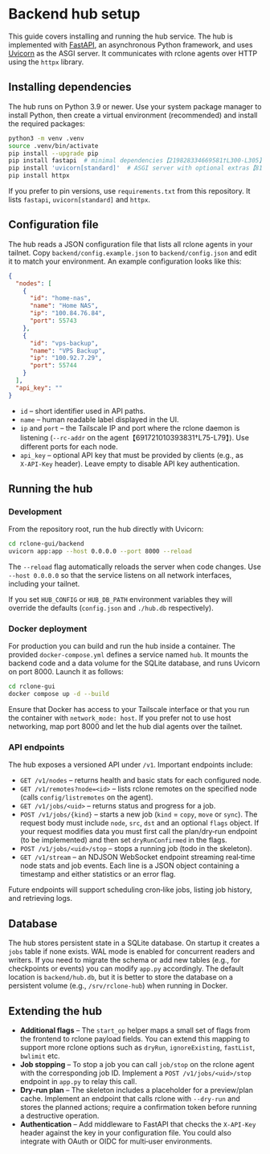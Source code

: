 # Backend hub setup

This guide covers installing and running the hub service.  The hub is implemented with [FastAPI](https://fastapi.tiangolo.com/), an asynchronous Python framework, and uses [Uvicorn](https://www.uvicorn.org/) as the ASGI server.  It communicates with rclone agents over HTTP using the `httpx` library.

## Installing dependencies

The hub runs on Python 3.9 or newer.  Use your system package manager to install Python, then create a virtual environment (recommended) and install the required packages:

```bash
python3 -m venv .venv
source .venv/bin/activate
pip install --upgrade pip
pip install fastapi  # minimal dependencies【219828334669581†L300-L305】
pip install 'uvicorn[standard]'  # ASGI server with optional extras【818938954835850†L139-L148】
pip install httpx
```

If you prefer to pin versions, use `requirements.txt` from this repository.  It lists `fastapi`, `uvicorn[standard]` and `httpx`.

## Configuration file

The hub reads a JSON configuration file that lists all rclone agents in your tailnet.  Copy `backend/config.example.json` to `backend/config.json` and edit it to match your environment.  An example configuration looks like this:

```json
{
  "nodes": [
    {
      "id": "home-nas",
      "name": "Home NAS",
      "ip": "100.84.76.84",
      "port": 55743
    },
    {
      "id": "vps-backup",
      "name": "VPS Backup",
      "ip": "100.92.7.29",
      "port": 55744
    }
  ],
  "api_key": ""  
}
```

* `id` – short identifier used in API paths.
* `name` – human readable label displayed in the UI.
* `ip` and `port` – the Tailscale IP and port where the rclone daemon is listening (`--rc‑addr` on the agent【691721010393831†L75-L79】).  Use different ports for each node.
* `api_key` – optional API key that must be provided by clients (e.g., as `X‑API‑Key` header).  Leave empty to disable API key authentication.

## Running the hub

### Development

From the repository root, run the hub directly with Uvicorn:

```bash
cd rclone-gui/backend
uvicorn app:app --host 0.0.0.0 --port 8000 --reload
```

The `--reload` flag automatically reloads the server when code changes.  Use `--host 0.0.0.0` so that the service listens on all network interfaces, including your tailnet.

If you set `HUB_CONFIG` or `HUB_DB_PATH` environment variables they will override the defaults (`config.json` and `./hub.db` respectively).

### Docker deployment

For production you can build and run the hub inside a container.  The provided `docker-compose.yml` defines a service named `hub`.  It mounts the backend code and a data volume for the SQLite database, and runs Uvicorn on port 8000.  Launch it as follows:

```bash
cd rclone-gui
docker compose up -d --build
```

Ensure that Docker has access to your Tailscale interface or that you run the container with `network_mode: host`.  If you prefer not to use host networking, map port 8000 and let the hub dial agents over the tailnet.

### API endpoints

The hub exposes a versioned API under `/v1`.  Important endpoints include:

* `GET /v1/nodes` – returns health and basic stats for each configured node.
* `GET /v1/remotes?node=<id>` – lists rclone remotes on the specified node (calls `config/listremotes` on the agent).
* `GET /v1/jobs/<uid>` – returns status and progress for a job.
* `POST /v1/jobs/{kind}` – starts a new job (`kind` = `copy`, `move` or `sync`).  The request body must include `node`, `src`, `dst` and an optional `flags` object.  If your request modifies data you must first call the plan/dry‑run endpoint (to be implemented) and then set `dryRunConfirmed` in the flags.
* `POST /v1/jobs/<uid>/stop` – stops a running job (todo in the skeleton).
* `GET /v1/stream` – an NDJSON WebSocket endpoint streaming real‑time node stats and job events.  Each line is a JSON object containing a timestamp and either statistics or an error flag.

Future endpoints will support scheduling cron‑like jobs, listing job history, and retrieving logs.

## Database

The hub stores persistent state in a SQLite database.  On startup it creates a `jobs` table if none exists.  WAL mode is enabled for concurrent readers and writers.  If you need to migrate the schema or add new tables (e.g., for checkpoints or events) you can modify `app.py` accordingly.  The default location is `backend/hub.db`, but it is better to store the database on a persistent volume (e.g., `/srv/rclone‑hub`) when running in Docker.

## Extending the hub

* **Additional flags** – The `start_op` helper maps a small set of flags from the frontend to rclone payload fields.  You can extend this mapping to support more rclone options such as `dryRun`, `ignoreExisting`, `fastList`, `bwlimit` etc.
* **Job stopping** – To stop a job you can call `job/stop` on the rclone agent with the corresponding job ID.  Implement a `POST /v1/jobs/<uid>/stop` endpoint in `app.py` to relay this call.
* **Dry‑run plan** – The skeleton includes a placeholder for a preview/plan cache.  Implement an endpoint that calls rclone with `--dry‑run` and stores the planned actions; require a confirmation token before running a destructive operation.
* **Authentication** – Add middleware to FastAPI that checks the `X‑API‑Key` header against the key in your configuration file.  You could also integrate with OAuth or OIDC for multi‑user environments.
